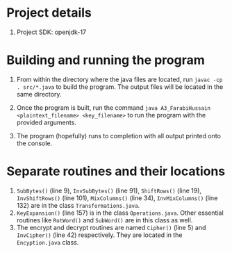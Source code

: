 # Project details

1. Project SDK: openjdk-17

# Building and running the program

1. From within the directory where the java files are located, run  `javac -cp . src/*.java` to build the program. The output files will be located in the same directory.

2. Once the program is built, run the command `java A3_FarabiHussain <plaintext_filename> <key_filename>` to run the program with the provided arguments. 
3. The program (hopefully) runs to completion with all output printed onto the console.

# Separate routines and their locations

1. `SubBytes()` (line 9), `InvSubBytes()` (line 91), `ShiftRows()` (line 19), `InvShiftRows()` (line 101), `MixColumns()` (line 34), `InvMixColumns()` (line 132) are in the class `Transformations.java`.
2. `KeyExpansion()` (line 157) is in the class `Operations.java`. Other essential routines like `RotWord()` and `SubWord()` are in this class as well.
3. The encrypt and decrypt routines are named `Cipher()` (line 5) and `InvCipher()` (line 42) respectively. They are located in the `Encyption.java` class.



